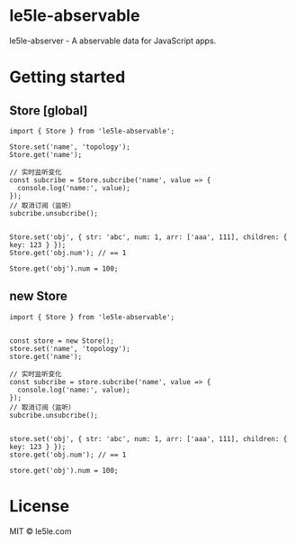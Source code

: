 # le5le-abservable

le5le-abserver - A abservable data for JavaScript apps.

# Getting started

## Store [global]

```
import { Store } from 'le5le-abservable';

Store.set('name', 'topology');
Store.get('name');

// 实时监听变化
const subcribe = Store.subcribe('name', value => {
  console.log('name:', value);
});
// 取消订阅（监听）
subcribe.unsubcribe();


Store.set('obj', { str: 'abc', num: 1, arr: ['aaa', 111], children: { key: 123 } });
Store.get('obj.num'); // == 1

Store.get('obj').num = 100;
```

## new Store

```
import { Store } from 'le5le-abservable';


const store = new Store();
store.set('name', 'topology');
store.get('name');

// 实时监听变化
const subcribe = store.subcribe('name', value => {
  console.log('name:', value);
});
// 取消订阅（监听）
subcribe.unsubcribe();


store.set('obj', { str: 'abc', num: 1, arr: ['aaa', 111], children: { key: 123 } });
store.get('obj.num'); // == 1

store.get('obj').num = 100;
```

# License

MIT © le5le.com
